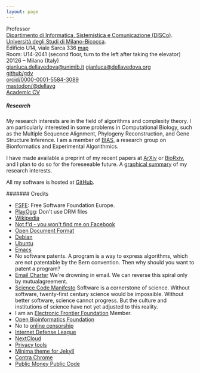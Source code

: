 ```yaml
---
layout: page
---
```



Professor  
[Dipartimento di Informatica, Sistemistica e Comunicazione (DISCo)](http://www.disco.unimib.it).  
[Università degli Studi di Milano-Bicocca](http://www.unimib.it).  
Edificio U14, viale Sarca 336 
[map](http://osm.org/go/0CjF~Gbr~?layers=N&amp;m=)  
Room: U14-2041 (second floor, turn to the left after taking the
elevator)  
20126 – Milano (Italy)  
[gianluca.dellavedova@unimib.it](mailto:gianluca.dellavedova@unimib.it)  [gianluca@dellavedova.org](mailto:gianluca@dellavedova.org)  
[github/gdv](https://github.com/gdv/)  
[orcid/0000-0001-5584-3089](https://orcid.org/0000-0001-5584-3089)  
<a rel="me" href="https://mastodon.uno/@dellavg">mastodon/@dellavg</a>  
[Academic CV](https://github.com/gdv/resume/raw/main/resume.pdf)

##### Research

My research interests are in the field
of algorithms and complexity theory. I am particularly interested in
some problems in Computational Biology, such as the Multiple Sequence
Alignment, Phylogeny Reconstruction,
and Gene Structure Inference. I am a member of
[BIAS](http://algolab.eu/), a research
group on Bionformatics and Experimental Algorithmics.


I have made available a preprint of my recent papers at
[ArXiv](http://arxiv.org/a/dellavedova_g_1) or [BioRxiv](https://www.biorxiv.org/search/author1%3AGianluca%2BDella%2BVedova), and I plan to do so for
the foreseeable future. A [graphical summary](https://is.gd/mYcEj1) of
my research interests.

All my software is hosted at [GitHub](https://github.com/gdv).

#######   Credits

*   [FSFE](http://fsfe.org/donate/): Free Software Foundation Europe.
*   [PlayOgg](http://playogg.org): Don't use DRM files
*   [Wikipedia](http://wikimediafoundation.org/wiki/Donate/it)
*   [Not f'd - you won't find me on Facebook](http://www.fsf.org/fb)
*   [Open Document Format](http://www.fsf.org/campaigns/opendocument)
*   [Debian](http://debian.org)
*   [Ubuntu](http://ubuntu.com)
*   [Emacs](http://www.gnu.org/software/emacs/)
*   No software patents. A program is a way to express algorithms, which are
not patentable by the Bern convention. Then why should you want to patent
a program?
*   [Email Charter](http://emailcharter.org/) We're drowning in email. We can reverse this spiral only by mutualagreement.
*   [Science Code Manifesto](http://sciencecodemanifesto.org/) Software is a
cornerstone of science. Without software, twenty-first century science
would be impossible. Without better software, science cannot progress. But the culture and institutions of science have not yet adjusted to this reality.
*   I am an [Electronic Frontier Foundation](https://www.eff.org) Member.
*   [Open Bioinformatics Foundation](http://www.open-bio.org/)
*   No to [online censorship](https://www.eff.org/pages/say-no-to-online-censorship)
*   [Internet Defense League](http://internetdefenseleague.org)
*   [NextCloud](https://nextcloud.com/)
*   [Privacy tools](https://www.privacytools.io/)
*   [Minima theme for Jekyll](https://jekyll.github.io/minima/)
*   [Contra Chrome](https://contrachrome.com/)
*   [Public Money Public Code](https://publiccode.eu/)
